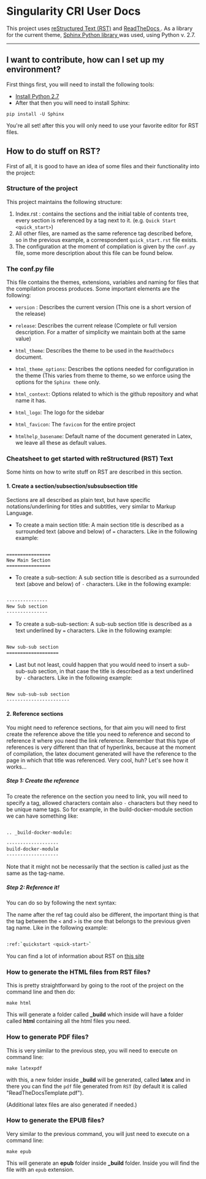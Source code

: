 # Singularity CRI User Docs

This project uses <a href="http://docutils.sourceforge.net/rst.html"> reStructured Text (RST)</a> and <a href="https://readthedocs.org/">ReadTheDocs </a> . As a library for the current theme,  <a href="https://pypi.org/project/Sphinx/" alt="PyPI">Sphinx Python library </a> was used, using Python v. 2.7.
**********************************************************************************************************************************************************************************************************************************************************************************************************************************************************************
## I want to contribute, how can I set up my environment? ###


First things first, you will need to install the following tools:

- <a href="https://www.python.org/download/releases/2.7/">Install Python 2.7</a>
- After that then you will need to install Sphinx:

```
pip install -U Sphinx
```

You're all set! after this you will only need to use your favorite editor for RST files.

## How to do stuff on RST? ###

First of all, it is good to have an idea of some files and their functionality into the project:

### **Structure of the project**

This project maintains the following structure:

1. Index.rst : contains the sections and the initial table of contents tree, every section is referenced by a tag next to it. (e.g. ``Quick Start <quick_start>``)
2. All other files, are named as the same reference tag described before, so in the previous example, a correspondent ``quick_start.rst`` file exists.
3. The configuration at the moment of compilation is given by the ``conf.py`` file, some more description about this file can be found below.

### **The conf.py file**

This file contains the themes, extensions, variables and naming for files that the compilation process produces. Some important elements are the following:

- ``version`` : Describes the current version (This one is a short version of the release)
- ``release``: Describes the current release (Complete or full version description. For a matter of simplicity we maintain both at the same value)

- ``html_theme``: Describes the theme to be used in the ``ReadtheDocs`` document.
- ``html_theme_options``: Describes the options needed for configuration in the theme (This varies from theme to theme, so we enforce using the options for the ``Sphinx theme`` only.
- ``html_context``: Options related to which is the github repository and what name it has.
- ``html_logo``: The logo for the sidebar
- ``html_favicon``: The ``favicon`` for the entire project
- ``htmlhelp_basename``: Default name of the document generated in Latex, we leave all these as default values.

### **Cheatsheet to get started with reStructured (RST) Text**

Some hints on how to write stuff on RST are described in this section.

#### **1. Create a section/subsection/subsubsection title**

Sections are all described as plain text, but have specific notations/underlining for titles and subtitles, very similar to Markup Language.

- To create a main section title: A main section title is described as a surrounded text (above and below) of ``=`` characters. Like in the following example:

```sh

================
New Main Section
================

```

- To create a sub-section: A sub section title is described as a surrounded text (above and below) of ``-`` characters. Like in the following example:

```sh

---------------
New Sub section
---------------

```

- To create a sub-sub-section: A sub-sub section title is described as a text underlined by ``=`` characters. Like in the following example:


```sh

New sub-sub section
===================

```

- Last but not least, could happen that you would need to insert a sub-sub-sub section, in that case the title is described as a text underlined by ``-`` characters. Like in the following example:


```sh

New sub-sub-sub section
-----------------------

```

#### **2. Reference sections**

You might need to reference sections, for that aim you will need to first create the reference above the title you need to reference and second to reference it where you need the link reference. Remember that this type of references is very different than that of hyperlinks, because at the moment of compilation, the latex document generated will have the reference to the page in which that title was referenced. Very cool, huh? Let's see how it works...

##### **Step 1: Create the reference**

To create the reference on the section you need to link, you will need to specify a tag, allowed characters contain also ``-`` characters but they need to be unique name tags. So for example, in the build-docker-module section we can have something like:  

```sh

.. _build-docker-module:

-------------------
build-docker-module
-------------------


```

Note that it might not be necessarily that the section is called just as the same as the tag-name.

##### **Step 2: Reference it!**

You can do so by following the next syntax:

The name after the ref tag could also be different, the important thing is that the tag between the ``<`` and ``>`` is the one that belongs to the previous given tag name. Like in the following example:

```sh

:ref:`quickstart <quick-start>`


```



You can find a lot of information about RST on <a href="http://docutils.sourceforge.net/docs/ref/rst/restructuredtext.html">this site</a>

### How to generate the HTML files from RST files? ###

This is pretty straightforward by going to the root of the project on the command line and then do:

```
make html
```
This will generate a folder called **_build** which inside will have a folder called **html** containing all the html files you need.

### How to generate PDF files? ###

This is very similar to the previous step, you will need to execute on command line:

```
make latexpdf
```
with this, a new folder inside **_build** will be generated, called **latex** and in there you can find the `pdf` file generated from `RST` (by default it is called "ReadTheDocsTemplate.pdf").

(Additional latex files are also generated if needed.)

### How to generate the EPUB files? ###

Very similar to the previous command, you will just need to execute on a command line:

```
make epub
```

This will generate an **epub** folder inside **_build** folder. Inside you will find the file with an `epub` extension.
